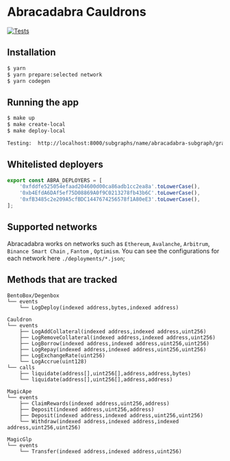 # Abracadabra Cauldrons

[![Tests](https://github.com/Abracadabra-money/abracadabra-subgraph/actions/workflows/tests.yml/badge.svg)](https://github.com/Abracadabra-money/abracadabra-subgraph/actions/workflows/tests.yml)

## Installation

```bash
$ yarn
$ yarn prepare:selected network
$ yarn codegen
```

## Running the app

```bash
$ make up
$ make create-local
$ make deploy-local

Testing:  http://localhost:8000/subgraphs/name/abracadabra-subgraph/graphql

```

## Whitelisted deployers

```typescript
export const ABRA_DEPLOYERS = [
    '0xfddfe525054efaad204600d00ca86adb1cc2ea8a'.toLowerCase(),
    '0xb4EfdA6DAf5ef75D08869A0f9C0213278fb43b6C'.toLowerCase(),
    '0xfB3485c2e209A5cfBDC1447674256578f1A80eE3'.toLowerCase(),
];
```

## Supported networks

Abracadabra works on networks such as `Ethereum`, `Avalanche`, `Arbitrum`, `Binance Smart Chain` , `Fantom` , `Optimism`.
You can see the configurations for each network here `./deployments/*.json`;

## Methods that are tracked

```
BentoBox/Degenbox
└── events
    └── LogDeploy(indexed address,bytes,indexed address)

Cauldron
└── events
    ├── LogAddCollateral(indexed address,indexed address,uint256)
    ├── LogRemoveCollateral(indexed address,indexed address,uint256)
    ├── LogBorrow(indexed address,indexed address,uint256,uint256)
    ├── LogRepay(indexed address,indexed address,uint256,uint256)
    ├── LogExchangeRate(uint256)
    └── LogAccrue(uint128)
└── calls
    ├── liquidate(address[],uint256[],address,address,bytes)
    └── liquidate(address[],uint256[],address,address)

MagicApe
└── events
    ├── ClaimRewards(indexed address,uint256,address)
    ├── Deposit(indexed address,uint256,address)
    ├── Deposit(indexed address,indexed address,uint256,uint256)
    └── Withdraw(indexed address,indexed address,indexed address,uint256,uint256)

MagicGlp
└── events
    └── Transfer(indexed address,indexed address,uint256)
```
